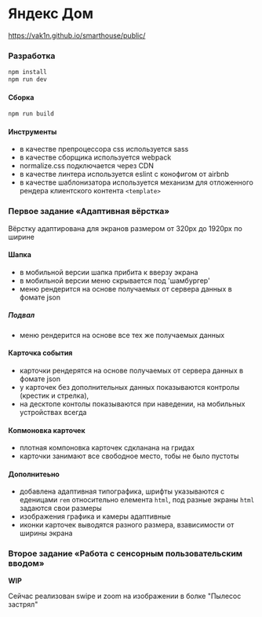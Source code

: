 # Яндекс Дом

https://vak1n.github.io/smarthouse/public/

### Разработка 

```sh
npm install
npm run dev
```

#### Сборка 

```sh
npm run build
```

#### Инструменты

- в качестве препроцессора css используется sass
- в качестве сборщика используется webpack
- normalize.css подключается через CDN
- в качестве линтера используется eslint c конофигом от airbnb
- в качестве шаблонизатора используется механизм для отложенного рендера клиентского контента `<template>`

### Первое задание «Адаптивная вёрстка»

Вёрстку адаптирована для экранов размером от 320px до 1920px по ширине

#### Шапка

- в мобильной версии шапка прибита к вверзу экрана
- в мобильной версии меню скрывается под 'шамбургер'
- меню рендерится на основе получаемых от сервера данных в фомате json

##### Подвал

- меню рендерится на основе все тех же получаемых данных

#### Карточка события

- карточки рендерятся на основе получаемых от сервера данных в фомате json
- у карточек без дополнительных данных показываются контролы (крестик и стрелка),
- на десктопе контолы показываются при наведении, на мобильных устройствах всегда

#### Копмоновка карточек

- плотная компоновка карточек сдкланана на гридах
- карточки занимают все свободное место, тобы не было пустоты

#### Дополнитеьно

- добавлена адаптивная типографика, шрифты указываются с еденицами `rem` относительно елемента `html`, 
    под разные экраны `html` задаются свои размеры
- изображения графика и камеры адаптивные
- иконки карточек выводятся разного размера, взависимости от ширины экрана

### Второе задание «Работа с сенсорным пользовательским вводом»

**WIP**

Сейчас реализован swipe и zoom на изображении в болке "Пылесос застрял"
